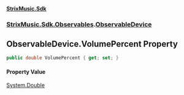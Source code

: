 #### [StrixMusic.Sdk](./index.md 'index')
### [StrixMusic.Sdk.Observables](./StrixMusic-Sdk-Observables.md 'StrixMusic.Sdk.Observables').[ObservableDevice](./StrixMusic-Sdk-Observables-ObservableDevice.md 'StrixMusic.Sdk.Observables.ObservableDevice')
## ObservableDevice.VolumePercent Property
```csharp
public double VolumePercent { get; set; }
```
#### Property Value
[System.Double](https://docs.microsoft.com/en-us/dotnet/api/System.Double 'System.Double')  
